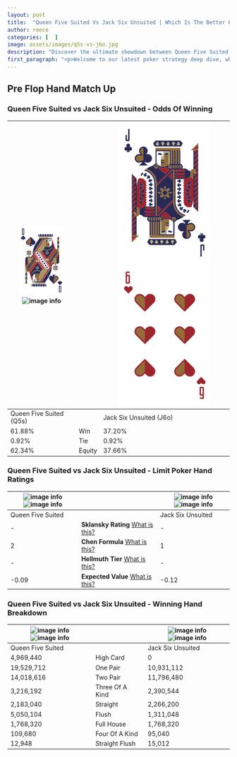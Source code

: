 ```yaml
---
layout: post
title:  "Queen Five Suited Vs Jack Six Unsuited | Which Is The Better Hand In Poker? A Complete Guide"
author: reece
categories: [  ]
image: assets/images/q5s-vs-j6o.jpg
description: "Discover the ultimate showdown between Queen Five Suited and Jack Six Unsuited in poker! Uncover the odds, strategies, and scenarios where one hand triumphs over the other. Get ready to up your poker game with this thrilling analysis."
first_paragraph: "<p>Welcome to our latest poker strategy deep dive, where we're pitting two distinct hands against each other in a high-stakes showdown: Queen Five Suited vs Jack Six Unsuited.</p><p>In the dynamic world of poker, every decision counts, and knowing which hand holds the upper hand is key to your success at the table.</p><p>In this article, we'll dissect these two hands, explore the scenarios where one dominates the other, and equip you with the knowledge to make strategic choices that can tip the odds in your favor.</p><p>Get ready to unravel the intriguing dynamics of these poker hands and elevate your game to new heights.</p>"
---
```




[comment]: # (sp0)

## Pre Flop Hand Match Up

<div class="table hand-ratings" markdown="1"> 



### Queen Five Suited vs Jack Six Unsuited - Odds Of Winning


    
| ![image info](assets/images/hand1/Q.png) ![image info](assets/images/hand1/5s.png) |  | ![image info](assets/images/hand2/J.png) ![image info](assets/images/hand2/6o.png) |
| -------- | -------- | -------- |
| Queen Five Suited (Q5s) |  | Jack Six Unsuited (J6o) |
| 61.88% | Win | 37.20% |
| 0.92% | Tie | 0.92% |
| 62.34% | Equity | 37.66% |




[comment]: # (sp1)



### Queen Five Suited vs Jack Six Unsuited - Limit Poker Hand Ratings


    
| ![image info](https://www.riverpairs.com/assets/images/hand1/Q.png) ![image info](https://www.riverpairs.com/assets/images/hand1/5s.png) |  | ![image info](https://www.riverpairs.com/assets/images/hand2/J.png) ![image info](https://www.riverpairs.com/assets/images/hand2/6o.png) |
| -------- | -------- | -------- |
| Queen Five Suited |  | Jack Six Unsuited |
| - | **Sklansky Rating** [What is this?](/sklansky-rating-explained) | - |
| 2 | **Chen Formula** [What is this?](/chen-formula-explained) | 1 |
| - | **Hellmuth Tier** [What is this?](/Hellmuth-tier-explained) | - |
| -0.09 | **Expected Value** [What is this?](/expected-value-explained) | -0.12 |




[comment]: # (sp2)



### Queen Five Suited vs Jack Six Unsuited - Winning Hand Breakdown


    
| ![image info](https://www.riverpairs.com/assets/images/hand1/Q.png) ![image info](https://www.riverpairs.com/assets/images/hand1/5s.png) |  | ![image info](https://www.riverpairs.com/assets/images/hand2/J.png) ![image info](https://www.riverpairs.com/assets/images/hand2/6o.png) |
| -------- | -------- | -------- |
| Queen Five Suited |  | Jack Six Unsuited |
| 4,969,440 | High Card | 0 |
| 19,529,712 | One Pair | 10,931,112 |
| 14,018,616 | Two Pair | 11,796,480 |
| 3,216,192 | Three Of A Kind | 2,390,544 |
| 2,183,040 | Straight | 2,266,200 |
| 5,050,104 | Flush | 1,311,048 |
| 1,768,320 | Full House | 1,768,320 |
| 109,680 | Four Of A Kind | 95,040 |
| 12,948 | Straight Flush | 15,012 |




[comment]: # (sp3)



</div>

[comment]: # (sp4)



[comment]: # (sp5)

